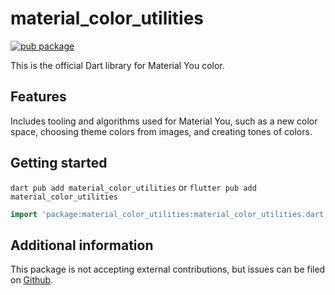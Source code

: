 # material_color_utilities

[![pub package](https://img.shields.io/pub/v/material_color_utilities.svg)](https://pub.dev/packages/material_color_utilities)

This is the official Dart library for Material You color.

## Features

Includes tooling and algorithms used for Material You, such as a new color
space, choosing theme colors from images, and creating tones of colors.

## Getting started

`dart pub add material_color_utilities` or `flutter pub add material_color_utilities`

```dart
import 'package:material_color_utilities:material_color_utilities.dart;'
```

## Additional information

This package is not accepting external contributions, but issues can be filed on
[Github](https://github.com/material-foundation/material-color-utilities).

